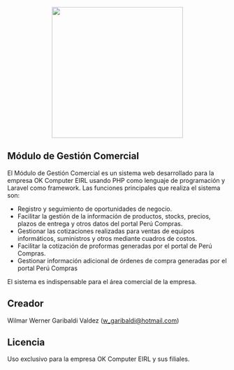 <p align="center"><img src="https://mgcp.okccloud.com/mgcp/img/logo.png" width="300px"></p>

## Módulo de Gestión Comercial

El Módulo de Gestión Comercial es un sistema web desarrollado para la empresa OK Computer EIRL usando PHP como lenguaje de programación y Laravel como framework. Las funciones principales que realiza el sistema son:

- Registro y seguimiento de oportunidades de negocio.
- Facilitar la gestión de la información de productos, stocks, precios, plazos de entrega y otros datos del portal Perú Compras.
- Gestionar las cotizaciones realizadas para ventas de equipos informáticos, suministros y otros mediante cuadros de costos.
- Facilitar la cotización de proformas generadas por el portal de Perú Compras.
- Gestionar información adicional de órdenes de compra generadas por el portal Perú Compras 

El sistema es indispensable para el área comercial de la empresa.

## Creador

Wilmar Werner Garibaldi Valdez (w_garibaldi@hotmail.com)


## Licencia

Uso exclusivo para la empresa OK Computer EIRL y sus filiales.
